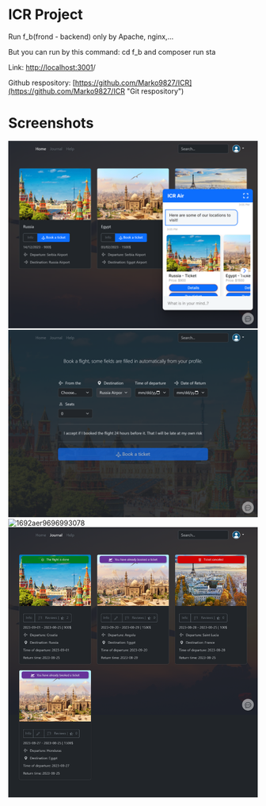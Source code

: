 # ICR Project

Run f_b(frond - backend) only by Apache, nginx,...

But you can run by this command: cd f_b and composer run sta

Link: [http://localhost:3001](http://localhost:3001/f_b/)/

Github respository: [https://github.com/Marko9827/ICR](https://github.com/Marko9827/ICR "Git respository")

# Screenshots

![1692969699078](./ICR/ICR_2.png)
![16929696993078](./ICR/ICR_3.png)
![1692aer9696993078](./ICR/ICR_4.png)
![169aer2969699078](./ICR/ICR_5.png)
